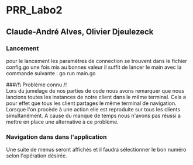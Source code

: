 # PRR_Labo2

## Claude-André Alves, Olivier Djeulezeck

### Lancement
pour le lancement les paramètres de connection se trouvent dans le fichier config.go une fois mis au bonnes valeur il suffit de lancer le main avec la commande suivante :
go run main.go

###/!\ Problème connu /!\
Lors du jumelage de nos parties de code nous avons remarquer que nous lancions toutes les instances de notre client dans le même terminal. Cela a pour effet que tous les client partages le même terminal de navigation. Lorsque l'on procède à une action elle est reproduite sur tous les clients simultanément. A cause du manque de temps nous n'avons pas réussi a mettre en place une alternative à ce problème.

### Navigation dans dans l'application
Une suite de menus seront affichés et il faudra sélectionner le bon numéro selon l'opération désirée.

